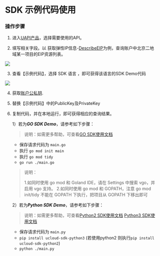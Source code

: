 # SDK 示例代码使用



### 操作步骤

1. 进入[UAPI产品](<https://console.ucloud.cn/uapi/ucloudapi>)，选择需要使用的API。

2. 填写相关字段。以 获取弹性IP信息-[DescribeEIP](<https://console.ucloud.cn/uapi/detail?id=DescribeEIP>)为例，查询账户中北京二地域某一项目的EIP资源列表。

  ![](https://static.ucloud.cn/fbb00d85944945a0b247cdb647bcd2ca.png)

3. 查看【示例代码】，选择 SDK 语言 ，即可获得该语言的SDK Demo代码

  ![](https://static.ucloud.cn/f5a033ee1a1a4be693b7c37d5c4cff6b.png)

4. 获取[账户公私钥](https://console.ucloud.cn/uapi/apikey).

5. 替换【示例代码】中的PublicKey及PrivateKey

6. 复制代码，并在本地运行，即可获得相应的查询结果。


   1）若为***GO SDK Demo***，请参考如下步骤：
   > 说明：如需更多帮助，可查看[GO SDK使用文档](<https://github.com/ucloud/ucloud-sdk-go>)


   - 保存请求代码为 `main.go`
   - 执行 `go mod init main`
   - 执行 `go mod tidy`
   - `go run ./main.go`


    > 说明：
    >
    >  1.如同时使用 go mod 和 Goland IDE，请在 Settings 中搜索 vgo，并启用 vgo 支持。 
    >  2.如同时使用 go mod 和 GOPATH，注意 go mod init/tidy 不能在 GOPATH 下执行，把项目从 GOPATH 下移出即可


   2）若为***Python SDK Demo***，请参考如下步骤：
   > 说明：如需更多帮助，可查看[Python2 SDK使用文档](<https://ucloud.github.io/ucloud-sdk-python2/>) [Python3 SDK使用文档](<https://ucloud.github.io/ucloud-sdk-python3/>)
   - 保存请求代码为 `main.py`
   - `pip install ucloud-sdk-python3` (若使用python2 则执行`pip install ucloud-sdk-python2`)
   - `python ./main.py`

